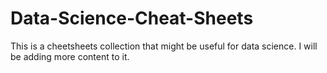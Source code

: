 # Data-Science-Cheat-Sheets
This is a cheetsheets collection that might be useful for data science. I will be adding more content to it.
